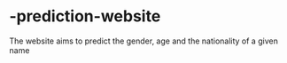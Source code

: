 # -prediction-website
The website aims to predict the gender, age and the nationality of a given name
